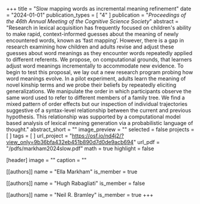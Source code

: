 +++
title = "Slow mapping words as incremental meaning refinement"
date = "2024-01-01"
publication_types = [ "4" ]
publication = "_Proceedings of the 46th Annual Meeting of the Cognitive Science Society_"
abstract = "Research in lexical acquisition has frequently focused on children's ability to make rapid, context-informed guesses about the meaning of newly encountered words, known as ‘fast mapping’. However, there is a gap in research examining how children and adults revise and adjust these guesses about word meanings as they encounter words repeatedly applied to different referents. We propose, on computational grounds, that learners adjust word meanings incrementally to accommodate new evidence. To begin to test this proposal, we lay out a new research program probing how word meanings evolve. In a pilot experiment, adults learn the meaning of novel kinship terms and we probe their beliefs by repeatedly eliciting generalizations. We manipulate the order in which participants observe the same word used to refer to different members of a family tree. We find a mixed pattern of order effects but our inspection of individual trajectories suggestive of a syntax-level relationship between the current and previous hypothesis. This relationship was supported by a computational model based analysis of lexical meaning generation via a probabilistic language of thought."
abstract_short = ""
image_preview = ""
selected = false
projects = [ ]
tags = [ ]
url_project = "https://osf.io/nd4j2/?view_only=9b36bfa432eb451b890d7d0de9acb694"
url_pdf = "/pdfs/markham2024slow.pdf"
math = true
highlight = false

[header]
image = ""
caption = ""

[[authors]]
name = "Ella Markham"
is_member = true

[[authors]]
name = "Hugh Rabagliati"
is_member = false

[[authors]]
name = "Neil R. Bramley"
is_member = true
+++

